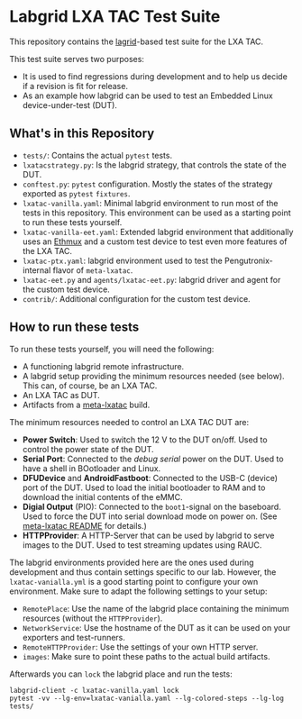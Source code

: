 Labgrid LXA TAC Test Suite
==========================

This repository contains the [lagrid](https://github.com/labgrid-project/labgrid)-based test suite for the LXA TAC.

This test suite serves two purposes:

- It is used to find regressions during development and to help us decide if a revision is fit for release.
- As an example how labgrid can be used to test an Embedded Linux device-under-test (DUT).

What's in this Repository
-------------------------

- `tests/`: Contains the actual `pytest` tests.
- `lxatacstrategy.py`: Is the labgrid strategy, that controls the state of the DUT.
- `conftest.py`: `pytest` configuration. Mostly the states of the strategy exported as `pytest` `fixtures`.
- `lxatac-vanilla.yaml`: Minimal labgrid environment to run most of the tests in this repository.
   This environment can be used as a starting point to run these tests yourself.
- `lxatac-vanilla-eet.yaml`: Extended labgrid environment that additionally uses an
   [Ethmux](https://www.linux-automation.com/de/products/ethernet-mux.html) and a custom test device to test even
   more features of the LXA TAC.
- `lxatac-ptx.yaml`: labgrid environment used to test the Pengutronix-internal flavor of `meta-lxatac`.
- `lxatac-eet.py` and `agents/lxatac-eet.py`: labgrid driver and agent for the custom test device.
- `contrib/`: Additional configuration for the custom test device.

How to run these tests
----------------------

To run these tests yourself, you will need the following:

- A functioning labgrid remote infrastructure.
- A labgrid setup providing the minimum resources needed (see below).
  This can, of course, be an LXA TAC.
- An LXA TAC as DUT.
- Artifacts from a [meta-lxatac](https://github.com/linux-automation/meta-lxatac/) build.

The minimum resources needed to control an LXA TAC DUT are:

- **Power Switch**: Used to switch the 12 V to the DUT on/off.
  Used to control the power state of the DUT.
- **Serial Port**: Connected to the *debug serial* power on the DUT.
  Used to have a shell in BOotloader and Linux.
- **DFUDevice** and **AndroidFastboot**: Connected to the USB-C (device) port of the DUT.
  Used to load the initial bootloader to RAM and to download the initial contents of the eMMC.
- **Digial Output** (PIO): Connected to the `boot1`-signal on the baseboard.
  Used to force the DUT into serial download mode on power on.
  (See [meta-lxatac README](https://github.com/linux-automation/meta-lxatac/?tab=readme-ov-file#bring-the-device-into-usb-boot-mode)
  for details.)
- **HTTPProvider**: A HTTP-Server that can be used by labgrid to serve images to the DUT.
  Used to test streaming updates using RAUC.

The labgrid environments provided here are the ones used during development and thus contain settings specific to our
lab.
However, the `lxatac-vanialla.yml` is a good starting point to configure your own environment.
Make sure to adapt the following settings to your setup:

- `RemotePlace`: Use the name of the labgrid place containing the minimum resources (without the `HTTPProvider`).
- `NetworkService`: Use the hostname of the DUT as it can be used on your exporters and test-runners.
- `RemoteHTTPProvider`: Use the settings of your own HTTP server.
- `images`: Make sure to point these paths to the actual build artifacts.

Afterwards you can `lock` the labgrid place and run the tests:

```shell
labgrid-client -c lxatac-vanilla.yaml lock
pytest -vv --lg-env=lxatac-vanialla.yaml --lg-colored-steps --lg-log tests/
```